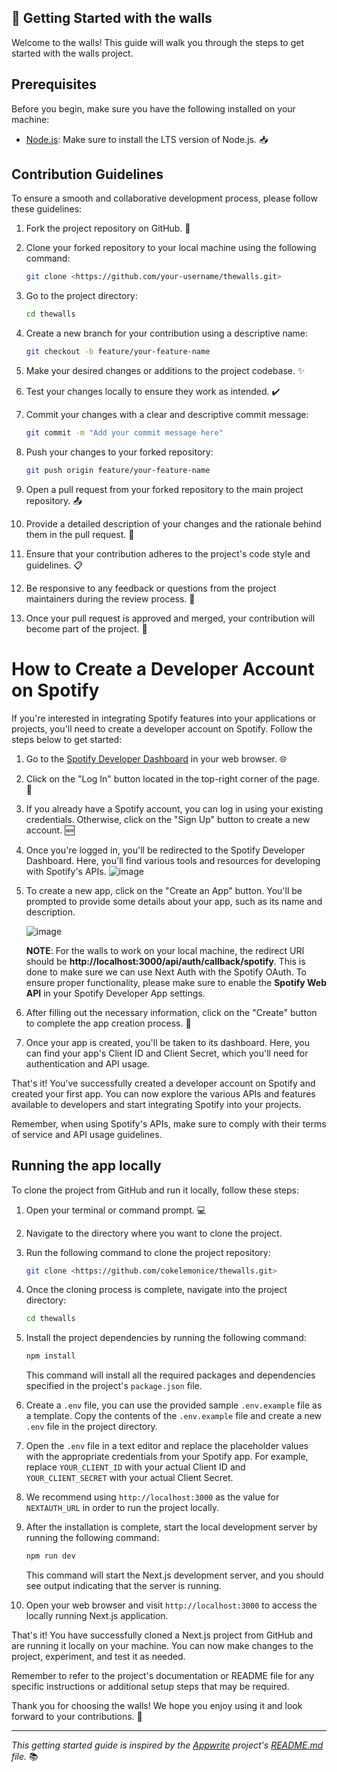 ## 🚀 **Getting Started with the walls**

Welcome to the walls! This guide will walk you through the steps to get started with the walls project.

## Prerequisites

Before you begin, make sure you have the following installed on your machine:

- [Node.js](https://nodejs.org/en/download/): Make sure to install the LTS version of Node.js. 📥

## Contribution Guidelines

To ensure a smooth and collaborative development process, please follow these guidelines:

1. Fork the project repository on GitHub. 🍴
2. Clone your forked repository to your local machine using the following command:
    
    ```bash
    git clone <https://github.com/your-username/thewalls.git>
    
    ```
    
3. Go to the project directory:
    
    ```bash
    cd thewalls
    
    ```
    
4. Create a new branch for your contribution using a descriptive name:
    
    ```bash
    git checkout -b feature/your-feature-name
    
    ```
    
5. Make your desired changes or additions to the project codebase. ✨
6. Test your changes locally to ensure they work as intended. ✔️
7. Commit your changes with a clear and descriptive commit message:
    
    ```bash
    git commit -m "Add your commit message here"
    
    ```
    
8. Push your changes to your forked repository:
    
    ```bash
    git push origin feature/your-feature-name
    
    ```
    
9. Open a pull request from your forked repository to the main project repository. 📤
10. Provide a detailed description of your changes and the rationale behind them in the pull request. 📝
11. Ensure that your contribution adheres to the project's code style and guidelines. 📋
12. Be responsive to any feedback or questions from the project maintainers during the review process. 💬
13. Once your pull request is approved and merged, your contribution will become part of the project. 🎉

# How to Create a Developer Account on Spotify

If you're interested in integrating Spotify features into your applications or projects, you'll need to create a developer account on Spotify. Follow the steps below to get started:

1. Go to the [Spotify Developer Dashboard](https://developer.spotify.com/) in your web browser. 🌐
2. Click on the "Log In" button located in the top-right corner of the page. 🔐
3. If you already have a Spotify account, you can log in using your existing credentials. Otherwise, click on the "Sign Up" button to create a new account. 🆕
4. Once you're logged in, you'll be redirected to the Spotify Developer Dashboard. Here, you'll find various tools and resources for developing with Spotify's APIs.
    ![image](https://github.com/cokelemonice/thewalls/assets/58532371/7ed06bc3-ba81-4866-9dbd-7488829bba8c)

    
5. To create a new app, click on the "Create an App" button. You'll be prompted to provide some details about your app, such as its name and description.
    
    ![image](https://github.com/cokelemonice/thewalls/assets/58532371/86b3d597-17ee-43d0-80d5-b769b46ac840)

    
    **NOTE**: For the walls to work on your local machine, the redirect URI should be **http://localhost:3000/api/auth/callback/spotify**. This is done to make sure we can use Next Auth with the Spotify OAuth. To ensure proper functionality, please make sure to enable the **Spotify Web API** in your Spotify Developer App settings.
    
6. After filling out the necessary information, click on the "Create" button to complete the app creation process. 🚀
7. Once your app is created, you'll be taken to its dashboard. Here, you can find your app's Client ID and Client Secret, which you'll need for authentication and API usage.

That's it! You've successfully created a developer account on Spotify and created your first app. You can now explore the various APIs and features available to developers and start integrating Spotify into your projects.

Remember, when using Spotify's APIs, make sure to comply with their terms of service and API usage guidelines.

## Running the app locally

To clone the project from GitHub and run it locally, follow these steps:

1. Open your terminal or command prompt. 💻
2. Navigate to the directory where you want to clone the project.
3. Run the following command to clone the project repository:
    
    ```bash
    git clone <https://github.com/cokelemonice/thewalls.git>
    
    ```
    
4. Once the cloning process is complete, navigate into the project directory:
    
    ```bash
    cd thewalls
    
    ```
    
5. Install the project dependencies by running the following command:
    
    ```bash
    npm install
    
    ```
    
    This command will install all the required packages and dependencies specified in the project's `package.json` file.
    
6. Create a `.env` file, you can use the provided sample `.env.example` file as a template. Copy the contents of the `.env.example` file and create a new `.env` file in the project directory.
7. Open the `.env` file in a text editor and replace the placeholder values with the appropriate credentials from your Spotify app. For example, replace `YOUR_CLIENT_ID` with your actual Client ID and `YOUR_CLIENT_SECRET` with your actual Client Secret.
8. We recommend using `http://localhost:3000` as the value for `NEXTAUTH_URL` in order to run the project locally.
9. After the installation is complete, start the local development server by running the following command:
    
    ```bash
    npm run dev
    
    ```
    
    This command will start the Next.js development server, and you should see output indicating that the server is running.
    
10. Open your web browser and visit `http://localhost:3000` to access the locally running Next.js application.

That's it! You have successfully cloned a Next.js project from GitHub and are running it locally on your machine. You can now make changes to the project, experiment, and test it as needed.

Remember to refer to the project's documentation or README file for any specific instructions or additional setup steps that may be required.

Thank you for choosing the walls! We hope you enjoy using it and look forward to your contributions. 🎉

---

*This getting started guide is inspired by the [Appwrite](https://github.com/appwrite/appwrite) project's [README.md](http://readme.md/) file.* 📚
